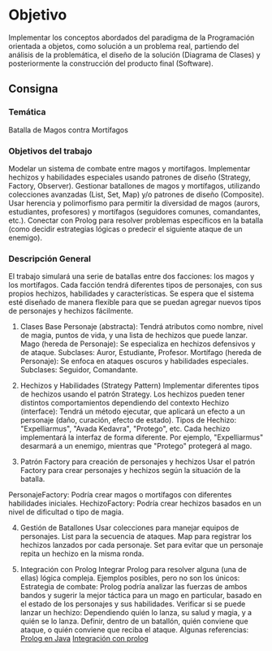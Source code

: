 # Objetivo
Implementar los conceptos abordados del paradigma de la Programación orientada a objetos, como solución a un problema real, partiendo del análisis de la problemática, el diseño de la solución (Diagrama de Clases) y posteriormente la construcción del producto final (Software).

## Consigna
### Temática
Batalla de Magos contra Mortífagos

### Objetivos del trabajo
Modelar un sistema de combate entre magos y mortífagos.
Implementar hechizos y habilidades especiales usando patrones de diseño (Strategy, Factory, Observer).
Gestionar batallones de magos y mortífagos, utilizando colecciones avanzadas (List, Set, Map) y/o patrones de diseño (Composite).
Usar herencia y polimorfismo para permitir la diversidad de magos (aurors, estudiantes, profesores) y mortífagos (seguidores comunes, comandantes, etc.).
Conectar con Prolog para resolver problemas específicos en la batalla (como decidir estrategias lógicas o predecir el siguiente ataque de un enemigo).

### Descripción General
El trabajo simulará una serie de batallas entre dos facciones: los magos y los mortífagos. Cada facción tendrá diferentes tipos de personajes, con sus propios hechizos, habilidades y características. Se espera que el sistema esté diseñado de manera flexible para que se puedan agregar nuevos tipos de personajes y hechizos fácilmente.

1. Clases Base
Personaje (abstracta): Tendrá atributos como nombre, nivel de magia, puntos de vida, y una lista de hechizos que puede lanzar.
Mago (hereda de Personaje): Se especializa en hechizos defensivos y de ataque. Subclases: Auror, Estudiante, Profesor.
Mortífago (hereda de Personaje): Se enfoca en ataques oscuros y habilidades especiales. Subclases: Seguidor, Comandante.

2. Hechizos y Habilidades (Strategy Pattern)
Implementar diferentes tipos de hechizos usando el patrón Strategy. Los hechizos pueden tener distintos comportamientos dependiendo del contexto
Hechizo (interface): Tendrá un método ejecutar, que aplicará un efecto a un personaje (daño, curación, efecto de estado).
Tipos de Hechizo: "Expelliarmus", "Avada Kedavra", "Protego", etc.
Cada hechizo implementará la interfaz de forma diferente. Por ejemplo, "Expelliarmus" desarmará a un enemigo, mientras que "Protego" protegerá al mago.

3. Patrón Factory para creación de personajes y hechizos
Usar el patrón Factory para crear personajes y hechizos según la situación de la batalla.

PersonajeFactory: Podría crear magos o mortífagos con diferentes habilidades iniciales.
HechizoFactory: Podría crear hechizos basados en un nivel de dificultad o tipo de magia.

4. Gestión de Batallones
Usar colecciones para manejar equipos de personajes.
List para la secuencia de ataques.
Map para registrar los hechizos lanzados por cada personaje.
Set para evitar que un personaje repita un hechizo en la misma ronda.

5. Integración con Prolog
Integrar Prolog para resolver alguna (una de ellas) lógica compleja. Ejemplos posibles, pero no son los únicos:
Estrategia de combate: Prolog podría analizar las fuerzas de ambos bandos y sugerir la mejor táctica para un mago en particular, basado en el estado de los personajes y sus habilidades.
Verificar si se puede lanzar un hechizo: Dependiendo quién lo lanza, su salud y magia, y a quién se lo lanza.
Definir, dentro de un batallón, quién conviene que ataque, o quién conviene que reciba el ataque.
Algunas referencias:
[Prolog en Java](https://jpl7.org/TutorialJavaCallsProlog)
[Integración con prolog](https://github.com/SWI-Prolog/packages-jpl/blob/a6a3617d17cde587ee0946c108d92cae8b1627d0/src/test/java/org/jpl7/standalone/Family.java)
